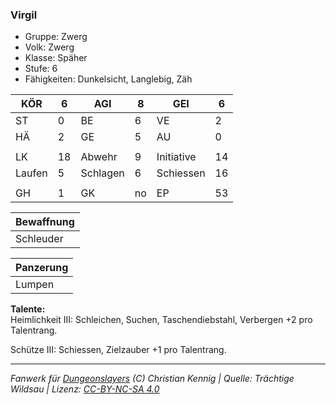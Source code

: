 ### Virgil  
- Gruppe: Zwerg  
- Volk: Zwerg  
- Klasse: Späher  
- Stufe: 6  
- Fähigkeiten: Dunkelsicht, Langlebig, Zäh  


| KÖR | 6 | AGI | 8 | GEI | 6 |
| --- | --- | --- | --- | --- | --- |
| ST | 0 | BE | 6 | VE | 2 |
| HÄ | 2 | GE | 5 | AU | 0 |
|  |  |  |  |  |  |
| LK | 18 | Abwehr | 9 | Initiative | 14 |
| Laufen | 5 | Schlagen | 6 | Schiessen | 16 |
|  |  |  |  |  |  |
| GH | 1 | GK | no | EP | 53 |


| Bewaffnung |
| --- |
| Schleuder |


| Panzerung |
| --- |
| Lumpen |


**Talente:**  
Heimlichkeit III: Schleichen, Suchen, Taschendiebstahl, Verbergen +2 pro Talentrang.

Schütze III: Schiessen, Zielzauber +1 pro Talentrang.





___
*Fanwerk für [Dungeonslayers](https://www.dungeonslayers.net/) (C) Christian Kennig | Quelle: Trächtige Wildsau | Lizenz: [CC-BY-NC-SA 4.0](https://creativecommons.org/licenses/by-nc-sa/4.0/deed.de)*